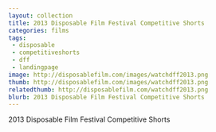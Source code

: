 ```yaml
---
layout: collection
title: 2013 Disposable Film Festival Competitive Shorts
categories: films
tags:
 - disposable
 - competitiveshorts
 - dff
 - landingpage
image: http://disposablefilm.com/images/watchdff2013.png
thumb: http://disposablefilm.com/images/watchdff2013.png
relatedthumb: http://disposablefilm.com/watchdff2013.png
blurb: 2013 Disposable Film Festival Competitive Shorts
---
```


2013 Disposable Film Festival Competitive Shorts
